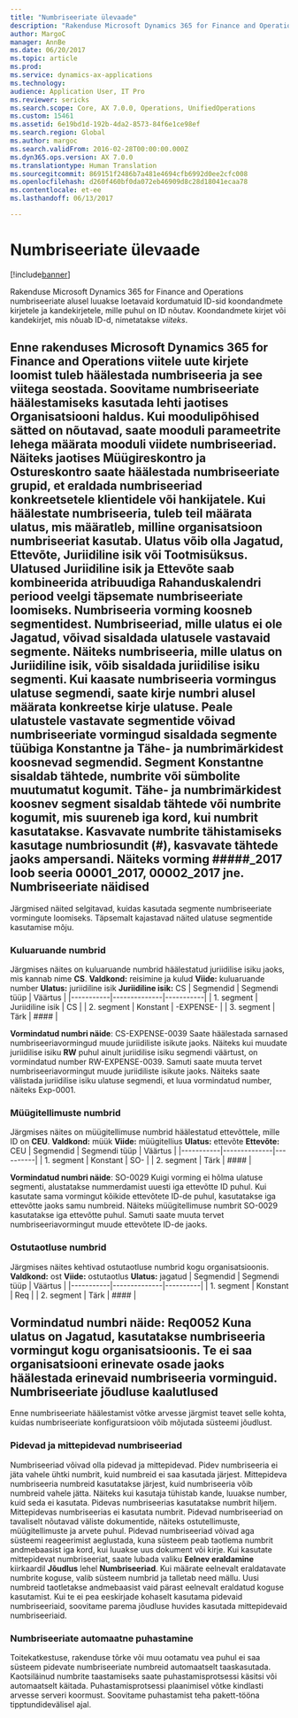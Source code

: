 ```yaml
---
title: "Numbriseeriate ülevaade"
description: "Rakenduse Microsoft Dynamics 365 for Finance and Operations numbriseeriate alusel luuakse loetavaid kordumatuid ID-sid koondandmete kirjetele ja kandekirjetele, mille puhul on ID nõutav. Koondandmete kirjet või kandekirjet, mis nõuab ID-d, nimetatakse <em>viiteks</em>."
author: MargoC
manager: AnnBe
ms.date: 06/20/2017
ms.topic: article
ms.prod: 
ms.service: dynamics-ax-applications
ms.technology: 
audience: Application User, IT Pro
ms.reviewer: sericks
ms.search.scope: Core, AX 7.0.0, Operations, UnifiedOperations
ms.custom: 15461
ms.assetid: 6e19bd1d-192b-4da2-8573-84f6e1ce98ef
ms.search.region: Global
ms.author: margoc
ms.search.validFrom: 2016-02-28T00:00:00.000Z
ms.dyn365.ops.version: AX 7.0.0
ms.translationtype: Human Translation
ms.sourcegitcommit: 869151f2486b7a481e4694cfb6992d0ee2cfc008
ms.openlocfilehash: d260f460bf0da072eb46909d8c28d18041ecaa78
ms.contentlocale: et-ee
ms.lasthandoff: 06/13/2017

---
```


# <a name="number-sequence-overview"></a>Numbriseeriate ülevaade

[!include[banner](../includes/banner.md)]


Rakenduse Microsoft Dynamics 365 for Finance and Operations numbriseeriate alusel luuakse loetavaid kordumatuid ID-sid koondandmete kirjetele ja kandekirjetele, mille puhul on ID nõutav. Koondandmete kirjet või kandekirjet, mis nõuab ID-d, nimetatakse <em>viiteks</em>.

Enne rakenduses Microsoft Dynamics 365 for Finance and Operations viitele uute kirjete loomist tuleb häälestada numbriseeria ja see viitega seostada. Soovitame numbriseeriate häälestamiseks kasutada lehti jaotises **Organisatsiooni haldus**. Kui moodulipõhised sätted on nõutavad, saate mooduli parameetrite lehega määrata mooduli viidete numbriseeriad. Näiteks jaotises **Müügireskontro** ja **Ostureskontro** saate häälestada numbriseeriate grupid, et eraldada numbriseeriad konkreetsetele klientidele või hankijatele. Kui häälestate numbriseeria, tuleb teil määrata ulatus, mis määratleb, milline organisatsioon numbriseeriat kasutab. Ulatus võib olla **Jagatud**, **Ettevõte**, **Juriidiline isik** või **Tootmisüksus**. Ulatused **Juriidiline isik** ja **Ettevõte** saab kombineerida atribuudiga **Rahanduskalendri periood** veelgi täpsemate numbriseeriate loomiseks. Numbriseeria vorming koosneb segmentidest. Numbriseeriad, mille ulatus ei ole **Jagatud**, võivad sisaldada ulatusele vastavaid segmente. Näiteks numbriseeria, mille ulatus on **Juriidiline isik**, võib sisaldada juriidilise isiku segmenti. Kui kaasate numbriseeria vormingus ulatuse segmendi, saate kirje numbri alusel määrata konkreetse kirje ulatuse. Peale ulatustele vastavate segmentide võivad numbriseeriate vormingud sisaldada segmente tüübiga **Konstantne** ja **Tähe- ja numbrimärkidest koosnevad segmendid**. Segment **Konstantne** sisaldab tähtede, numbrite või sümbolite muutumatut kogumit. **Tähe- ja numbrimärkidest** koosnev segment sisaldab tähtede või numbrite kogumit, mis suureneb iga kord, kui numbrit kasutatakse. Kasvavate numbrite tähistamiseks kasutage numbriosundit (\#), kasvavate tähtede jaoks ampersandi. Näiteks vorming \#\#\#\#\#\_2017 loob seeria 00001\_2017, 00002\_2017 jne.
Numbriseeriate näidised
------------------------

Järgmised näited selgitavad, kuidas kasutada segmente numbriseeriate vormingute loomiseks. Täpsemalt kajastavad näited ulatuse segmentide kasutamise mõju.
### <a name="expense-report-numbers"></a>Kuluaruande numbrid

Järgmises näites on kuluaruande numbrid häälestatud juriidilise isiku jaoks, mis kannab nime **CS**. **Valdkond:** reisimine ja kulud **Viide:** kuluaruande number **Ulatus:** juriidiline isik **Juriidiline isik:** CS
| Segmendid  | Segmendi tüüp | Väärtus     |
|-----------|--------------|-----------|
| 1. segment | Juriidiline isik | CS        |
| 2. segment | Konstant     | -EXPENSE- |
| 3. segment | Tärk | \#\#\#\#  |

**Vormindatud numbri näide**: CS-EXPENSE-0039 Saate häälestada sarnased numbriseeriavormingud muude juriidiliste isikute jaoks. Näiteks kui muudate juriidilise isiku **RW** puhul ainult juriidilise isiku segmendi väärtust, on vormindatud number RW-EXPENSE-0039. Samuti saate muuta tervet numbriseeriavormingut muude juriidiliste isikute jaoks. Näiteks saate välistada juriidilise isiku ulatuse segmendi, et luua vormindatud number, näiteks Exp-0001.

### <a name="sales-order-numbers"></a>Müügitellimuste numbrid

Järgmises näites on müügitellimuse numbrid häälestatud ettevõttele, mille ID on **CEU**. **Valdkond:** müük **Viide:** müügitellius **Ulatus:** ettevõte **Ettevõte:** CEU
| Segmendid  | Segmendi tüüp | Väärtus    |
|-----------|--------------|----------|
| 1. segment | Konstant     | SO-      |
| 2. segment | Tärk | \#\#\#\# |

**Vormindatud numbri näide**: SO-0029 Kuigi vorming ei hõlma ulatuse segmenti, alustatakse nummerdamist uuesti iga ettevõtte ID puhul. Kui kasutate sama vormingut kõikide ettevõtete ID-de puhul, kasutatakse iga ettevõtte jaoks samu numbreid. Näiteks müügitellimuse numbrit SO-0029 kasutatakse iga ettevõtte puhul. Samuti saate muuta tervet numbriseeriavormingut muude ettevõtete ID-de jaoks.

### <a name="purchase-requisition-numbers"></a>Ostutaotluse numbrid

Järgmises näites kehtivad ostutaotluse numbrid kogu organisatsioonis. **Valdkond:** ost **Viide:** ostutaotlus **Ulatus:** jagatud
| Segmendid  | Segmendi tüüp | Väärtus    |
|-----------|--------------|----------|
| 1. segment | Konstant     | Req      |
| 2. segment | Tärk | \#\#\#\# |

**Vormindatud numbri näide**: Req0052 Kuna ulatus on **Jagatud**, kasutatakse numbriseeria vormingut kogu organisatsioonis. Te ei saa organisatsiooni erinevate osade jaoks häälestada erinevaid numbriseeria vorminguid. Numbriseeriate jõudluse kaalutlused
-----------------------------------------------

Enne numbriseeriate häälestamist võtke arvesse järgmist teavet selle kohta, kuidas numbriseeriate konfiguratsioon võib mõjutada süsteemi jõudlust.
### <a name="continuous-and-non-continuous-number-sequences"></a>Pidevad ja mittepidevad numbriseeriad

Numbriseeriad võivad olla pidevad ja mittepidevad. Pidev numbriseeria ei jäta vahele ühtki numbrit, kuid numbreid ei saa kasutada järjest. Mittepideva numbriseeria numbreid kasutatakse järjest, kuid numbriseeria võib numbreid vahele jätta. Näiteks kui kasutaja tühistab kande, luuakse number, kuid seda ei kasutata. Pidevas numbriseerias kasutatakse numbrit hiljem. Mittepidevas numbriseerias ei kasutata numbrit. Pidevad numbriseeriad on tavaliselt nõutavad väliste dokumentide, näiteks ostutellimuste, müügitellimuste ja arvete puhul. Pidevad numbriseeriad võivad aga süsteemi reageerimist aeglustada, kuna süsteem peab taotlema numbrit andmebaasist iga kord, kui luuakse uus dokument või kirje. Kui kasutate mittepidevat numbriseeriat, saate lubada valiku **Eelnev eraldamine** kiirkaardil **Jõudlus** lehel **Numbriseeriad**. Kui määrate eelnevalt eraldatavate numbrite koguse, valib süsteem numbrid ja talletab need mällu. Uusi numbreid taotletakse andmebaasist vaid pärast eelnevalt eraldatud koguse kasutamist. Kui te ei pea eeskirjade kohaselt kasutama pidevaid numbriseeriaid, soovitame parema jõudluse huvides kasutada mittepidevaid numbriseeriaid.

### <a name="automatic-cleanup-of-number-sequences"></a>Numbriseeriate automaatne puhastamine

Toitekatkestuse, rakenduse tõrke või muu ootamatu vea puhul ei saa süsteem pidevate numbriseeriate numbreid automaatselt taaskasutada. Kaotsiläinud numbrite taastamiseks saate puhastamisprotsessi käsitsi või automaatselt käitada. Puhastamisprotsessi plaanimisel võtke kindlasti arvesse serveri koormust. Soovitame puhastamist teha pakett-tööna tipptundidevälisel ajal.






